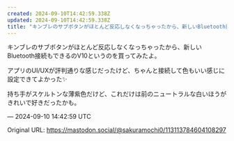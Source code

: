 ```yaml
---
created: 2024-09-10T14:42:59.338Z
updated: 2024-09-10T14:42:59.338Z
title: "キンブレのサブボタンがほとんど反応しなくなっちゃったから、新しいBluetooth接続もできるのV10というのを買ってみたよ。アプリのUI/UXが評判通りな感じ[...]"
---
```


<p>キンブレのサブボタンがほとんど反応しなくなっちゃったから、新しいBluetooth接続もできるのV10というのを買ってみたよ。</p><p>アプリのUI/UXが評判通りな感じだったけど、ちゃんと接続して色もいい感じに設定できてよかった✨️</p><p>持ち手がスケルトンな薄紫色だけど、これだけは前のニュートラルな白いほうがきれいで好きだったかも。</p>

&mdash; 2024-09-10 14:42:59 UTC

Original URL: https://mastodon.social/@sakuramochi0/113113784604108297

